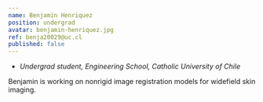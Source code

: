 ```yaml
---
name: Benjamin Henriquez
position: undergrad
avatar: benjamin-henriquez.jpg
ref: benja20029@uc.cl
published: false
---
```


- _Undergrad student, Engineering School, Catholic University of Chile_

Benjamin is working on nonrigid image registration models for widefield skin imaging.